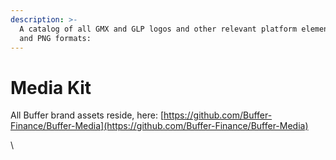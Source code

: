 ```yaml
---
description: >-
  A catalog of all GMX and GLP logos and other relevant platform elements in SVG
  and PNG formats:
---
```


# Media Kit

All Buffer brand assets reside, here: [https://github.com/Buffer-Finance/Buffer-Media](https://github.com/Buffer-Finance/Buffer-Media)

\
